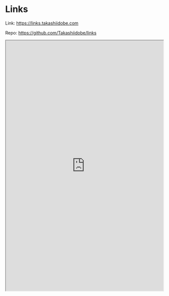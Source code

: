 # Links

Link: <https://links.takashiidobe.com>

Repo: <https://github.com/Takashiidobe/links>

<iframe src="https://links.takashiidobe.com/" width="100%"
height="800px"></iframe>
